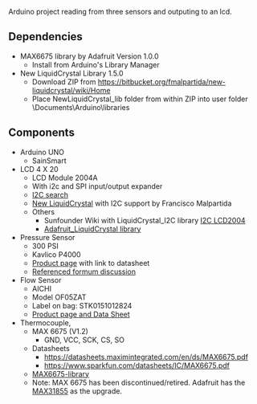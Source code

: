 Arduino project reading from three sensors and outputing to an lcd.

## Dependencies
* MAX6675 library by Adafruit Version 1.0.0
  * Install from Arduino's Library Manager
* New LiquidCrystal Library 1.5.0
  * Download ZIP from https://bitbucket.org/fmalpartida/new-liquidcrystal/wiki/Home 
  * Place NewLiquidCrystal_lib folder from within ZIP into user folder \Documents\Arduino\libraries

## Components
* Arduino UNO
  * SainSmart
* LCD 4 X 20 
  * LCD Module 2004A
  * With i2c and SPI input/output expander
  * [I2C search](http://www.google.com/search?q=I2C)
  * [New LiquidCrystal](https://bitbucket.org/fmalpartida/new-liquidcrystal/wiki/Home) with I2C support by 
Francisco Malpartida
  * Others
    * Sunfounder Wiki with LiquidCrystal_I2C library [I2C LCD2004](http://wiki.sunfounder.cc/index.php?title=I2C_LCD2004) 
    * [Adafruit_LiquidCrystal library](https://github.com/adafruit/Adafruit_LiquidCrystal)
* Pressure Sensor
  * 300 PSI
  * Kavlico P4000
  * [Product page](http://www.kavlico.com/kavlico-pressure/pressure-products/piezo-resistive-pressure-sensors/p4000) with link to datasheet
  * [Referenced formum discussion](https://forum.arduino.cc/index.php?topic=376384.0)
* Flow Sensor
  * AICHI
  * Model OF05ZAT
  * Label on bag: STK0151012824
  * [Product page and Data Sheet](https://www.aichitokei.net/products/microflow-sensor-of-z/)
* Thermocouple, 
  * MAX 6675 (V1.2) 
    * GND, VCC, SCK, CS, SO
  * Datasheets
    * https://datasheets.maximintegrated.com/en/ds/MAX6675.pdf
    * https://www.sparkfun.com/datasheets/IC/MAX6675.pdf
  * [MAX6675-library](https://github.com/adafruit/MAX6675-library)
  * Note: MAX 6675 has been discontinued/retired. Adafruit has the [MAX31855](https://www.adafruit.com/product/269) as the upgrade.
